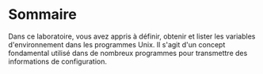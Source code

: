 # Sommaire

Dans ce laboratoire, vous avez appris à définir, obtenir et lister les variables d'environnement dans les programmes Unix. Il s'agit d'un concept fondamental utilisé dans de nombreux programmes pour transmettre des informations de configuration.

